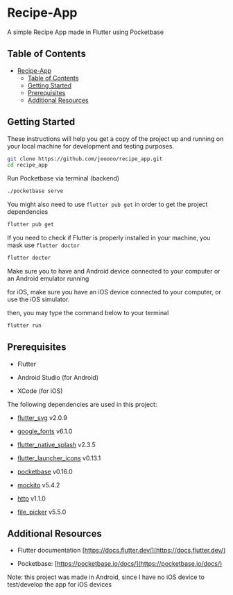 # Recipe-App

A simple Recipe App made in Flutter using Pocketbase

## Table of Contents

- [Recipe-App](#recipe-app)
  - [Table of Contents](#table-of-contents)
  - [Getting Started](#getting-started)
  - [Prerequisites](#prerequisites)
  - [Additional Resources](#additional-resources)

## Getting Started

These instructions will help you get a copy of the project up and running on your local machine for development and testing purposes.

```bash
git clone https://github.com/jeoooo/recipe_app.git
cd recipe_app
```

Run Pocketbase via terminal (backend)

```bash
./pocketbase serve
```

You might also need to use `flutter pub get` in order to get the project dependencies

```bash
flutter pub get
```

If you need to check if Flutter is properly installed in your machine, you mask use `flutter doctor`

```bash
flutter doctor
```

Make sure you to have and Android device connected to your computer or an Android emulator running

for iOS, make sure you have an iOS device connected to your computer, or use the iOS simulator.

then, you may type the command below to your terminal

```bash
flutter run
```

## Prerequisites

- Flutter

- Android Studio (for Android)

- XCode (for iOS)

The following dependencies are used in this project:

- [flutter_svg](https://pub.dev/packages/flutter_svg) v2.0.9

- [google_fonts](https://pub.dev/packages/google_fonts) v6.1.0

- [flutter_native_splash](https://pub.dev/packages/flutter_native_splash) v2.3.5

- [flutter_launcher_icons](https://pub.dev/packages/flutter_launcher_icons) v0.13.1

- [pocketbase](https://pub.dev/packages/pocketbase) v0.16.0

- [mockito](https://pub.dev/packages/mockito) v5.4.2

- [http](https://pub.dev/packages/http) v1.1.0

- [file_picker](https://pub.dev/packages/file_picker) v5.5.0

## Additional Resources

- Flutter documentation [https://docs.flutter.dev/](https://docs.flutter.dev/)

- Pocketbase: [https://pocketbase.io/docs/](https://pocketbase.io/docs/)

Note: this project was made in Android, since I have no iOS device to test/develop the app for iOS devices
